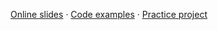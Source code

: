 [Online slides](https://js-training.now.sh/) · [Code examples](https://github.com/we-learn-js/js-training-code) · [Practice project](https://github.com/we-learn-js/js-training-practice)
